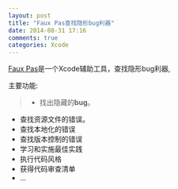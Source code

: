 ```yaml
---
layout: post
title: "Faux Pas查找隐形bug利器"
date: 2014-08-31 17:16
comments: true
categories: Xcode
---
```

[Faux Pas](http://fauxpasapp.com)是一个Xcode辅助工具，查找隐形bug利器,

<!--more-->

主要功能:
>* 找出隐藏的**bug**。
* 查找资源文件的错误。
* 查找本地化的错误
* 查找版本控制的错误
* 学习和实施最佳实践
* 执行代码风格
* 获得代码审查清单
* ...
